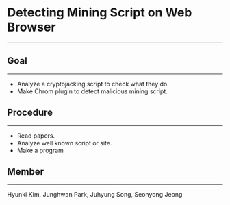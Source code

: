 # Detecting Mining Script on Web Browser
---

## Goal
---
- Analyze a cryptojacking script to check what they do.
- Make Chrom plugin to detect malicious mining script.

## Procedure
---
- Read papers.
- Analyze well known script or site.
- Make a program

## Member
---
Hyunki Kim, Junghwan Park, Juhyung Song, Seonyong Jeong
